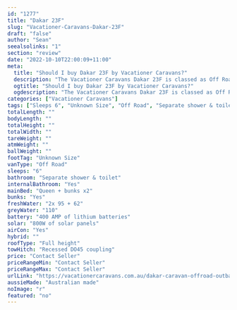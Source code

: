```yaml
---
id: "1277"
title: "Dakar 23F"
slug: "Vacationer-Caravans-Dakar-23F"
draft: "false"
author: "Sean"
seealsolinks: "1"
section: "review"
date: "2022-10-10T22:00:09+11:00"
meta:
  title: "Should I buy Dakar 23F by Vacationer Caravans?"
  description: "The Vacationer Caravans Dakar 23F is classed as Off Road, and sleeps 6 people. It is Australian made and comes in at Unknown Size. It generally has Separate shower & toilet."
  ogtitle: "Should I buy Dakar 23F by Vacationer Caravans?"
  ogdescription: "The Vacationer Caravans Dakar 23F is classed as Off Road, and sleeps 6 people. It is Australian made and comes in at Unknown Size. It generally has Separate shower & toilet."
categories: ["Vacationer Caravans"]
tags: ["Sleeps 6", "Unknown Size", "Off Road", "Separate shower & toilet", "Full height", "Price Unknown", "Australian made"]
totalLength: ""
bodyLength: ""
totalHeight: ""
totalWidth: ""
tareWeight: ""
atmWeight: ""
ballWeight: ""
footTag: "Unknown Size"
vanType: "Off Road"
sleeps: "6"
bathroom: "Separate shower & toilet"
internalBathroom: "Yes"
mainBed: "Queen + bunks x2"
bunks: "Yes"
freshWater: "2x 95 + 62"
greyWater: "110"
battery: "400 AMP of lithium batteries"
solar: "800W of solar panels"
airCon: "Yes"
hybrid: ""
roofType: "Full height"
towHitch: "Recessed DO45 coupling"
price: "Contact Seller"
priceRangeMin: "Contact Seller"
priceRangeMax: "Contact Seller"
urlLink: "https://vacationercaravans.com.au/dakar-caravan-offroad-outback/"
aussieMade: "Australian made"
noImage: "r"
featured: "no"
---
```

